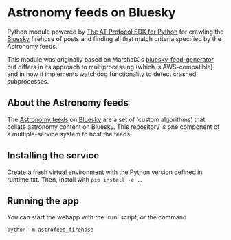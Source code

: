 # Astronomy feeds on Bluesky

Python module powered by [The AT Protocol SDK for Python](https://atproto.blue) for crawling the [Bluesky](https://bsky.app) firehose of posts and finding all that match criteria specified by the Astronomy feeds.

This module was originally based on MarshalX's [bluesky-feed-generator](https://github.com/MarshalX/bluesky-feed-generator), but differs in its approach to multiprocessing (which is AWS-compatible) and in how it implements watchdog functionality to detect crashed subprocesses.

## About the Astronomy feeds

The [Astronomy feeds](https://bsky.app/profile/emily.space/feed/astro) on [Bluesky](https://bsky.app/) are a set of 'custom algorithms' that collate astronomy content on Bluesky. This repository is one component of a multiple-service system to host the feeds.

## Installing the service

Create a fresh virtual environment with the Python version defined in runtime.txt. Then, install with `pip install -e .`.

## Running the app

You can start the webapp with the 'run' script, or the command

```
python -m astrofeed_firehose
```
